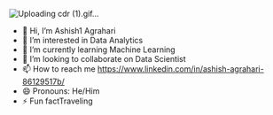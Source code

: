 ![Uploading cdr (1).gif…]()




- 👋 Hi, I’m Ashish1 Agrahari
- 👀 I’m interested in Data Analytics 
- 🌱 I’m currently learning Machine Learning 
- 💞️ I’m looking to collaborate on Data Scientist
- 📫 How to reach me https://www.linkedin.com/in/ashish-agrahari-86129517b/
- 😄 Pronouns: He/Him
- ⚡ Fun factTraveling

<!---
Ashish12122024/Ashish12122024 is a ✨ special ✨ repository because its `README.md` (this file) appears on your GitHub profile.
You can click the Preview link to take a look at your changes.
--->
